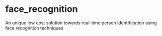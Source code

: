 # face_recognition
An unique low cost solution towards real-time person identification using face recognition techniques
